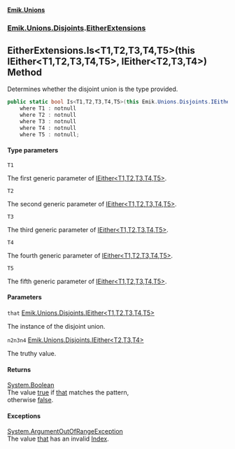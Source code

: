 #### [Emik.Unions](index.md 'index')
### [Emik.Unions.Disjoints](Emik.Unions.Disjoints.md 'Emik.Unions.Disjoints').[EitherExtensions](EitherExtensions.md 'Emik.Unions.Disjoints.EitherExtensions')

## EitherExtensions.Is<T1,T2,T3,T4,T5>(this IEither<T1,T2,T3,T4,T5>, IEither<T2,T3,T4>) Method

Determines whether the disjoint union is the type provided.

```csharp
public static bool Is<T1,T2,T3,T4,T5>(this Emik.Unions.Disjoints.IEither<T1,T2,T3,T4,T5> that, out Emik.Unions.Disjoints.IEither<T2,T3,T4>? n2n3n4)
    where T1 : notnull
    where T2 : notnull
    where T3 : notnull
    where T4 : notnull
    where T5 : notnull;
```
#### Type parameters

<a name='Emik.Unions.Disjoints.EitherExtensions.Is_T1,T2,T3,T4,T5_(thisEmik.Unions.Disjoints.IEither_T1,T2,T3,T4,T5_,Emik.Unions.Disjoints.IEither_T2,T3,T4_).T1'></a>

`T1`

The first generic parameter of [IEither&lt;T1,T2,T3,T4,T5&gt;](IEither{T1,T2,T3,T4,T5}.md 'Emik.Unions.Disjoints.IEither<T1,T2,T3,T4,T5>').

<a name='Emik.Unions.Disjoints.EitherExtensions.Is_T1,T2,T3,T4,T5_(thisEmik.Unions.Disjoints.IEither_T1,T2,T3,T4,T5_,Emik.Unions.Disjoints.IEither_T2,T3,T4_).T2'></a>

`T2`

The second generic parameter of [IEither&lt;T1,T2,T3,T4,T5&gt;](IEither{T1,T2,T3,T4,T5}.md 'Emik.Unions.Disjoints.IEither<T1,T2,T3,T4,T5>').

<a name='Emik.Unions.Disjoints.EitherExtensions.Is_T1,T2,T3,T4,T5_(thisEmik.Unions.Disjoints.IEither_T1,T2,T3,T4,T5_,Emik.Unions.Disjoints.IEither_T2,T3,T4_).T3'></a>

`T3`

The third generic parameter of [IEither&lt;T1,T2,T3,T4,T5&gt;](IEither{T1,T2,T3,T4,T5}.md 'Emik.Unions.Disjoints.IEither<T1,T2,T3,T4,T5>').

<a name='Emik.Unions.Disjoints.EitherExtensions.Is_T1,T2,T3,T4,T5_(thisEmik.Unions.Disjoints.IEither_T1,T2,T3,T4,T5_,Emik.Unions.Disjoints.IEither_T2,T3,T4_).T4'></a>

`T4`

The fourth generic parameter of [IEither&lt;T1,T2,T3,T4,T5&gt;](IEither{T1,T2,T3,T4,T5}.md 'Emik.Unions.Disjoints.IEither<T1,T2,T3,T4,T5>').

<a name='Emik.Unions.Disjoints.EitherExtensions.Is_T1,T2,T3,T4,T5_(thisEmik.Unions.Disjoints.IEither_T1,T2,T3,T4,T5_,Emik.Unions.Disjoints.IEither_T2,T3,T4_).T5'></a>

`T5`

The fifth generic parameter of [IEither&lt;T1,T2,T3,T4,T5&gt;](IEither{T1,T2,T3,T4,T5}.md 'Emik.Unions.Disjoints.IEither<T1,T2,T3,T4,T5>').
#### Parameters

<a name='Emik.Unions.Disjoints.EitherExtensions.Is_T1,T2,T3,T4,T5_(thisEmik.Unions.Disjoints.IEither_T1,T2,T3,T4,T5_,Emik.Unions.Disjoints.IEither_T2,T3,T4_).that'></a>

`that` [Emik.Unions.Disjoints.IEither&lt;](IEither{T1,T2,T3,T4,T5}.md 'Emik.Unions.Disjoints.IEither<T1,T2,T3,T4,T5>')[T1](EitherExtensions.Is{T1,T2,T3,T4,T5}(IEither{T1,T2,T3,T4,T5},IEither&{T2,T3,T4}).md#Emik.Unions.Disjoints.EitherExtensions.Is_T1,T2,T3,T4,T5_(thisEmik.Unions.Disjoints.IEither_T1,T2,T3,T4,T5_,Emik.Unions.Disjoints.IEither_T2,T3,T4_).T1 'Emik.Unions.Disjoints.EitherExtensions.Is<T1,T2,T3,T4,T5>(this Emik.Unions.Disjoints.IEither<T1,T2,T3,T4,T5>, Emik.Unions.Disjoints.IEither<T2,T3,T4>).T1')[,](IEither{T1,T2,T3,T4,T5}.md 'Emik.Unions.Disjoints.IEither<T1,T2,T3,T4,T5>')[T2](EitherExtensions.Is{T1,T2,T3,T4,T5}(IEither{T1,T2,T3,T4,T5},IEither&{T2,T3,T4}).md#Emik.Unions.Disjoints.EitherExtensions.Is_T1,T2,T3,T4,T5_(thisEmik.Unions.Disjoints.IEither_T1,T2,T3,T4,T5_,Emik.Unions.Disjoints.IEither_T2,T3,T4_).T2 'Emik.Unions.Disjoints.EitherExtensions.Is<T1,T2,T3,T4,T5>(this Emik.Unions.Disjoints.IEither<T1,T2,T3,T4,T5>, Emik.Unions.Disjoints.IEither<T2,T3,T4>).T2')[,](IEither{T1,T2,T3,T4,T5}.md 'Emik.Unions.Disjoints.IEither<T1,T2,T3,T4,T5>')[T3](EitherExtensions.Is{T1,T2,T3,T4,T5}(IEither{T1,T2,T3,T4,T5},IEither&{T2,T3,T4}).md#Emik.Unions.Disjoints.EitherExtensions.Is_T1,T2,T3,T4,T5_(thisEmik.Unions.Disjoints.IEither_T1,T2,T3,T4,T5_,Emik.Unions.Disjoints.IEither_T2,T3,T4_).T3 'Emik.Unions.Disjoints.EitherExtensions.Is<T1,T2,T3,T4,T5>(this Emik.Unions.Disjoints.IEither<T1,T2,T3,T4,T5>, Emik.Unions.Disjoints.IEither<T2,T3,T4>).T3')[,](IEither{T1,T2,T3,T4,T5}.md 'Emik.Unions.Disjoints.IEither<T1,T2,T3,T4,T5>')[T4](EitherExtensions.Is{T1,T2,T3,T4,T5}(IEither{T1,T2,T3,T4,T5},IEither&{T2,T3,T4}).md#Emik.Unions.Disjoints.EitherExtensions.Is_T1,T2,T3,T4,T5_(thisEmik.Unions.Disjoints.IEither_T1,T2,T3,T4,T5_,Emik.Unions.Disjoints.IEither_T2,T3,T4_).T4 'Emik.Unions.Disjoints.EitherExtensions.Is<T1,T2,T3,T4,T5>(this Emik.Unions.Disjoints.IEither<T1,T2,T3,T4,T5>, Emik.Unions.Disjoints.IEither<T2,T3,T4>).T4')[,](IEither{T1,T2,T3,T4,T5}.md 'Emik.Unions.Disjoints.IEither<T1,T2,T3,T4,T5>')[T5](EitherExtensions.Is{T1,T2,T3,T4,T5}(IEither{T1,T2,T3,T4,T5},IEither&{T2,T3,T4}).md#Emik.Unions.Disjoints.EitherExtensions.Is_T1,T2,T3,T4,T5_(thisEmik.Unions.Disjoints.IEither_T1,T2,T3,T4,T5_,Emik.Unions.Disjoints.IEither_T2,T3,T4_).T5 'Emik.Unions.Disjoints.EitherExtensions.Is<T1,T2,T3,T4,T5>(this Emik.Unions.Disjoints.IEither<T1,T2,T3,T4,T5>, Emik.Unions.Disjoints.IEither<T2,T3,T4>).T5')[&gt;](IEither{T1,T2,T3,T4,T5}.md 'Emik.Unions.Disjoints.IEither<T1,T2,T3,T4,T5>')

The instance of the disjoint union.

<a name='Emik.Unions.Disjoints.EitherExtensions.Is_T1,T2,T3,T4,T5_(thisEmik.Unions.Disjoints.IEither_T1,T2,T3,T4,T5_,Emik.Unions.Disjoints.IEither_T2,T3,T4_).n2n3n4'></a>

`n2n3n4` [Emik.Unions.Disjoints.IEither&lt;](IEither{T1,T2,T3}.md 'Emik.Unions.Disjoints.IEither<T1,T2,T3>')[T2](EitherExtensions.Is{T1,T2,T3,T4,T5}(IEither{T1,T2,T3,T4,T5},IEither&{T2,T3,T4}).md#Emik.Unions.Disjoints.EitherExtensions.Is_T1,T2,T3,T4,T5_(thisEmik.Unions.Disjoints.IEither_T1,T2,T3,T4,T5_,Emik.Unions.Disjoints.IEither_T2,T3,T4_).T2 'Emik.Unions.Disjoints.EitherExtensions.Is<T1,T2,T3,T4,T5>(this Emik.Unions.Disjoints.IEither<T1,T2,T3,T4,T5>, Emik.Unions.Disjoints.IEither<T2,T3,T4>).T2')[,](IEither{T1,T2,T3}.md 'Emik.Unions.Disjoints.IEither<T1,T2,T3>')[T3](EitherExtensions.Is{T1,T2,T3,T4,T5}(IEither{T1,T2,T3,T4,T5},IEither&{T2,T3,T4}).md#Emik.Unions.Disjoints.EitherExtensions.Is_T1,T2,T3,T4,T5_(thisEmik.Unions.Disjoints.IEither_T1,T2,T3,T4,T5_,Emik.Unions.Disjoints.IEither_T2,T3,T4_).T3 'Emik.Unions.Disjoints.EitherExtensions.Is<T1,T2,T3,T4,T5>(this Emik.Unions.Disjoints.IEither<T1,T2,T3,T4,T5>, Emik.Unions.Disjoints.IEither<T2,T3,T4>).T3')[,](IEither{T1,T2,T3}.md 'Emik.Unions.Disjoints.IEither<T1,T2,T3>')[T4](EitherExtensions.Is{T1,T2,T3,T4,T5}(IEither{T1,T2,T3,T4,T5},IEither&{T2,T3,T4}).md#Emik.Unions.Disjoints.EitherExtensions.Is_T1,T2,T3,T4,T5_(thisEmik.Unions.Disjoints.IEither_T1,T2,T3,T4,T5_,Emik.Unions.Disjoints.IEither_T2,T3,T4_).T4 'Emik.Unions.Disjoints.EitherExtensions.Is<T1,T2,T3,T4,T5>(this Emik.Unions.Disjoints.IEither<T1,T2,T3,T4,T5>, Emik.Unions.Disjoints.IEither<T2,T3,T4>).T4')[&gt;](IEither{T1,T2,T3}.md 'Emik.Unions.Disjoints.IEither<T1,T2,T3>')

The truthy value.

#### Returns
[System.Boolean](https://docs.microsoft.com/en-us/dotnet/api/System.Boolean 'System.Boolean')  
The value [true](https://docs.microsoft.com/en-us/dotnet/csharp/language-reference/builtin-types/bool 'https://docs.microsoft.com/en-us/dotnet/csharp/language-reference/builtin-types/bool') if [that](EitherExtensions.Is{T1,T2,T3,T4,T5}(IEither{T1,T2,T3,T4,T5},IEither&{T2,T3,T4}).md#Emik.Unions.Disjoints.EitherExtensions.Is_T1,T2,T3,T4,T5_(thisEmik.Unions.Disjoints.IEither_T1,T2,T3,T4,T5_,Emik.Unions.Disjoints.IEither_T2,T3,T4_).that 'Emik.Unions.Disjoints.EitherExtensions.Is<T1,T2,T3,T4,T5>(this Emik.Unions.Disjoints.IEither<T1,T2,T3,T4,T5>, Emik.Unions.Disjoints.IEither<T2,T3,T4>).that') matches the pattern,  
otherwise [false](https://docs.microsoft.com/en-us/dotnet/csharp/language-reference/builtin-types/bool 'https://docs.microsoft.com/en-us/dotnet/csharp/language-reference/builtin-types/bool').

#### Exceptions

[System.ArgumentOutOfRangeException](https://docs.microsoft.com/en-us/dotnet/api/System.ArgumentOutOfRangeException 'System.ArgumentOutOfRangeException')  
The value [that](EitherExtensions.Is{T1,T2,T3,T4,T5}(IEither{T1,T2,T3,T4,T5},IEither&{T2,T3,T4}).md#Emik.Unions.Disjoints.EitherExtensions.Is_T1,T2,T3,T4,T5_(thisEmik.Unions.Disjoints.IEither_T1,T2,T3,T4,T5_,Emik.Unions.Disjoints.IEither_T2,T3,T4_).that 'Emik.Unions.Disjoints.EitherExtensions.Is<T1,T2,T3,T4,T5>(this Emik.Unions.Disjoints.IEither<T1,T2,T3,T4,T5>, Emik.Unions.Disjoints.IEither<T2,T3,T4>).that') has an invalid [Index](IEither.Index.md 'Emik.Unions.Disjoints.IEither.Index').